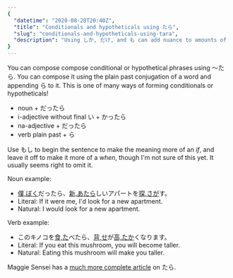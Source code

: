 ```yaml
---
{
  "datetime": "2020-08-28T20:40Z",
  "title": "Conditionals and hypotheticals using たら",
  "slug": "conditionals-and-hypotheticals-using-tara",
  "description": "Using しか, だけ, and も can add nuance to amounts of things."
}
---
```

You can compose compose conditional or hypothetical phrases using
<span lang="ja">〜たら</span>. You can compose it using the plain past
conjugation of a word and appending <span lang="ja">ら</span> to it. This is one
of many ways of forming conditionals or hypotheticals!

- noun + <span lang="ja">だったら</span>
- i-adjective without final <span lang="ja">い</span> + <span lang="ja">かったら</span>
- na-adjective + <span lang="ja">だったら</span>
- verb plain past + <span lang="ja">ら</span>

Use <span lang="ja">もし</span> to begin the sentence to make the meaning more of
an _if_, and leave it off to make it more of a _when_, though I'm not sure of
this yet. It usually seems right to omit it.

Noun example:

- <span lang="ja">[僕,ぼく](r)だったら、[新,あたら](r)しいアパートを[探,さが](r)す。</span>
- Literal: If it were me, I'd look for a new apartment.
- Natural: I would look for a new apartment.

Verb example:

- <span lang="ja">このキノコを[食,た](r)べたら、[背,せ](r)が[高,たか](r)くなります。</span>
- Literal: If you eat this mushroom, you will become taller.
- Natural: Eating this mushroom will make you taller.

Maggie Sensei has a [much more complete article][maggie] on
<span lang="ja">たら</span>.

[maggie]: http://maggiesensei.com/2011/02/17/conditional-%E3%80%9C%E3%81%9F%E3%82%89-tara-request-lesson/
